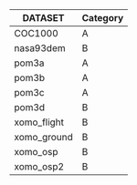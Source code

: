| DATASET | Category | 
| ----------- | ----------- |
| COC1000 | A | 
| nasa93dem | B | 
| pom3a | A | 
| pom3b | A | 
| pom3c | A | 
| pom3d | B | 
| xomo_flight | B | 
| xomo_ground | B | 
| xomo_osp | B | 
| xomo_osp2 | B | 


